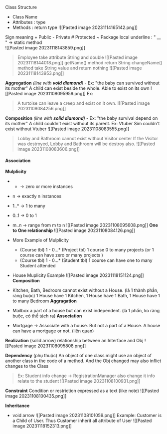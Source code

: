 Class Structure
+ Class Name
+ Attributes : type
+ Methods : return type 
![[Pasted image 20231114165142.png]]

Sign meaning
	+ Public
	-  Private
	# Protected
	~ Package local 
	underline : " __ " -> static method  
		![[Pasted image 20231118143859.png]]

> Employee take attribute String and double
> ![[Pasted image 20231118144018.png]]
> getName() method return String 
> changeName() method take String value and return nothing
> ![[Pasted image 20231118143953.png]]






**Aggregation** *(line with **void diamond**)* - Ex: "the baby can survived without its mother"
	A child can exist beside the whole. Able to exist on its own 
	![[Pasted image 20231108095959.png]]
Ex:
> A turtoise can leave a creep and exist on it own.
![[Pasted image 20231108084256.png]]

**Composition** *(line with **solid diamond**)* - Ex: "the baby survival depend on its mother"
	A child couldn't exist without its parent.
Ex: Vtuber Sim couldn't exist without Vtuber
![[Pasted image 20231108083555.png]]
> Lobby and Bathroom cannot exist without Visitor center
> If the Visitor was destroyed, Lobby and Bathroom will be destroy also.
![[Pasted image 20231108083606.png]]

#### Association
**Mulplicity**
+ * -> zero or more instances
+ n -> exactly n instances
+ 1..* -> 1 to many 
+ 0..1 -> 0 to 1
+ m..n -> range from m to n
![[Pasted image 20231108095608.png]]
**One to One relationship**
![[Pasted image 20231108084126.png]]

+ More Example of Mulplicity
	+ (Course tbl) 1 - 0...* (Project tbl)
		 1 course 0 to many projects (or 1 course can have zero or many projects )
	+ (Course tbl) 1 - 0...* (Student tbl)
		1 course can have one to many Student attended

+ House Muplicity Example
	![[Pasted image 20231118151124.png]]
**Composition** 
 + Kitchen, Bath, Bedroom cannot exist without a House. (là 1 thành phần, ràng buộc) 
	 1 House have 1 Kitchen, 1 House have 1 Bath, 1 House have 1 to many Bedroom
**Aggragation** 
+ Mailbox a part of a house but can exist independent. (là 1 phần, ko ràng buộc, có thể tách ra)
**Association**
+ Mortgage -> Associate with a house. But not a part of a House. A house can have a mortgage or not. (liên quan)

**Realization** (solid arrow)
	relationship between an Interface and Obj
![[Pasted image 20231108095808.png]]

**Dependency** (phụ thuộc)
	An object of one class might use an object of another class in the code of a method.
	And the Obj changed may also inflict changes to the Class 
> Ex: Student info change -> RegistrationManager also change it info relate to the student
![[Pasted image 20231108100931.png]]


**Constraint**
	Condition or restriction expressed as a text (like note)
![[Pasted image 20231108100435.png]]

**Inheritance**
+ void arrow
	![[Pasted image 20231108101059.png]]
	Example: Customer is a Child of User. Thus Customer inherit all attribute of User
	![[Pasted image 20231118152313.png]]